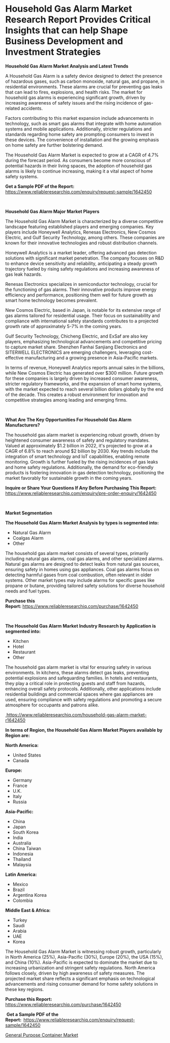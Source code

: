 <p><h1>Household Gas Alarm Market Research Report Provides Critical Insights that can help Shape Business Development and Investment Strategies</h1></p><p><strong>Household Gas Alarm Market Analysis and Latest Trends</strong></p>
<p><p>A Household Gas Alarm is a safety device designed to detect the presence of hazardous gases, such as carbon monoxide, natural gas, and propane, in residential environments. These alarms are crucial for preventing gas leaks that can lead to fires, explosions, and health risks. The market for household gas alarms is experiencing significant growth, driven by increasing awareness of safety issues and the rising incidence of gas-related accidents.</p><p>Factors contributing to this market expansion include advancements in technology, such as smart gas alarms that integrate with home automation systems and mobile applications. Additionally, stricter regulations and standards regarding home safety are prompting consumers to invest in these devices. The convenience of installation and the growing emphasis on home safety are further bolstering demand.</p><p>The Household Gas Alarm Market is expected to grow at a CAGR of 4.7% during the forecast period. As consumers become more conscious of potential hazards in their living spaces, the adoption of household gas alarms is likely to continue increasing, making it a vital aspect of home safety systems.</p></p>
<p><strong>Get a Sample PDF of the Report:&nbsp;</strong> <a href="https://www.reliableresearchiq.com/enquiry/request-sample/1642450?utm_campaign=2458&utm_medium=2&utm_source=Github&utm_content=ia&utm_term=11042025&utm_id=household-gas-alarm">https://www.reliableresearchiq.com/enquiry/request-sample/1642450</a></p>
<p>&nbsp;</p>
<p><strong>Household Gas Alarm Major Market Players</strong></p>
<p><p>The Household Gas Alarm Market is characterized by a diverse competitive landscape featuring established players and emerging companies. Key players include Honeywell Analytics, Renesas Electronics, New Cosmos Electric, and Gulf Security Technology, among others. These companies are known for their innovative technologies and robust distribution channels.</p><p>Honeywell Analytics is a market leader, offering advanced gas detection solutions with significant market penetration. The company focuses on R&D to enhance device sensitivity and reliability, anticipating a steady growth trajectory fueled by rising safety regulations and increasing awareness of gas leak hazards.</p><p>Renesas Electronics specializes in semiconductor technology, crucial for the functioning of gas alarms. Their innovative products improve energy efficiency and performance, positioning them well for future growth as smart home technology becomes prevalent.</p><p>New Cosmos Electric, based in Japan, is notable for its extensive range of gas alarms tailored for residential usage. Their focus on sustainability and compliance with international safety standards contributes to a projected growth rate of approximately 5-7% in the coming years.</p><p>Gulf Security Technology, Chicheng Electric, and ExSaf are also key players, emphasizing technological advancements and competitive pricing to capture market share. Shenzhen Fanhai Sanjiang Electronics and SITERWELL ELECTRONICS are emerging challengers, leveraging cost-effective manufacturing and a growing presence in Asia-Pacific markets.</p><p>In terms of revenue, Honeywell Analytics reports annual sales in the billions, while New Cosmos Electric has generated over $300 million. Future growth for these companies is largely driven by increased consumer awareness, stricter regulatory frameworks, and the expansion of smart home systems, with the market expected to reach several billion dollars globally by the end of the decade. This creates a robust environment for innovation and competitive strategies among leading and emerging firms.</p></p>
<p>&nbsp;</p>
<p><strong>What Are The Key Opportunities For Household Gas Alarm Manufacturers?</strong></p>
<p><p>The household gas alarm market is experiencing robust growth, driven by heightened consumer awareness of safety and regulatory mandates. Valued at approximately $1.2 billion in 2022, it's projected to grow at a CAGR of 6.8% to reach around $2 billion by 2030. Key trends include the integration of smart technology and IoT capabilities, enabling remote monitoring. Growth is further fueled by the rising incidences of gas leaks and home safety regulations. Additionally, the demand for eco-friendly products is fostering innovation in gas detection technology, positioning the market favorably for sustainable growth in the coming years.</p></p>
<p><strong>Inquire or Share Your Questions If Any Before Purchasing This Report:</strong> <a href="https://www.reliableresearchiq.com/enquiry/pre-order-enquiry/1642450?utm_campaign=2458&utm_medium=2&utm_source=Github&utm_content=ia&utm_term=11042025&utm_id=household-gas-alarm">https://www.reliableresearchiq.com/enquiry/pre-order-enquiry/1642450</a></p>
<p>&nbsp;</p>
<p><strong>Market Segmentation</strong></p>
<p><strong>The Household Gas Alarm Market Analysis by types is segmented into:</strong></p>
<p><ul><li>Natural Gas Alarm</li><li>Coalgas Alarm</li><li>Other</li></ul></p>
<p><p>The household gas alarm market consists of several types, primarily including natural gas alarms, coal gas alarms, and other specialized alarms. Natural gas alarms are designed to detect leaks from natural gas sources, ensuring safety in homes using gas appliances. Coal gas alarms focus on detecting harmful gases from coal combustion, often relevant in older systems. Other market types may include alarms for specific gases like propane or butane, providing tailored safety solutions for diverse household needs and fuel types.</p></p>
<p><strong>Purchase this Report:&nbsp;</strong><a href="https://www.reliableresearchiq.com/purchase/1642450?utm_campaign=2458&utm_medium=2&utm_source=Github&utm_content=ia&utm_term=11042025&utm_id=household-gas-alarm">https://www.reliableresearchiq.com/purchase/1642450</a></p>
<p>&nbsp;</p>
<p><strong>The Household Gas Alarm Market Industry Research by Application is segmented into:</strong></p>
<p><ul><li>Kitchen</li><li>Hotel</li><li>Restaurant</li><li>Other</li></ul></p>
<p><p>The household gas alarm market is vital for ensuring safety in various environments. In kitchens, these alarms detect gas leaks, preventing potential explosions and safeguarding families. In hotels and restaurants, they play a critical role in protecting guests and staff from hazards, enhancing overall safety protocols. Additionally, other applications include residential buildings and commercial spaces where gas appliances are used, ensuring compliance with safety regulations and promoting a secure atmosphere for occupants and patrons alike.</p></p>
<p><a href="https://www.reliableresearchiq.com/household-gas-alarm-market-r1642450?utm_campaign=2458&utm_medium=2&utm_source=Github&utm_content=ia&utm_term=11042025&utm_id=household-gas-alarm">&nbsp;https://www.reliableresearchiq.com/household-gas-alarm-market-r1642450</a></p>
<p><strong>In terms of Region, the Household Gas Alarm Market Players available by Region are:</strong></p>
<p>
    <p> <strong> North America: </strong>
        <ul>
            <li>United States</li>
            <li>Canada</li>
        </ul>
        </p> 
    <p> <strong> Europe: </strong>
        <ul>
            <li>Germany</li>
            <li>France</li>
            <li>U.K.</li>
            <li>Italy</li>
            <li>Russia</li>
        </ul>
        </p> 
    <p> <strong> Asia-Pacific: </strong>
        <ul>
            <li>China</li>
            <li>Japan</li>
            <li>South Korea</li>
            <li>India</li>
            <li>Australia</li>
            <li>China Taiwan</li>
            <li>Indonesia</li>
            <li>Thailand</li>
            <li>Malaysia</li>
        </ul>
        </p> 
    <p> <strong> Latin America: </strong>
        <ul>
            <li>Mexico</li>
            <li>Brazil</li>
            <li>Argentina Korea</li>
            <li>Colombia</li>
        </ul>
        </p> 
    <p> <strong> Middle East & Africa: </strong>
        <ul>
            <li>Turkey</li>
            <li>Saudi</li>
            <li>Arabia</li>
            <li>UAE</li>
            <li>Korea</li>
        </ul>
    </p>
    </p>
<p><p>The Household Gas Alarm Market is witnessing robust growth, particularly in North America (25%), Asia-Pacific (30%), Europe (20%), the USA (15%), and China (10%). Asia-Pacific is expected to dominate the market due to increasing urbanization and stringent safety regulations. North America follows closely, driven by high awareness of safety measures. The projected market share reflects a significant emphasis on technological advancements and rising consumer demand for home safety solutions in these key regions.</p></p>
<p><strong>Purchase this Report: </strong><a href="https://www.reliableresearchiq.com/purchase/1642450?utm_campaign=2458&utm_medium=2&utm_source=Github&utm_content=ia&utm_term=11042025&utm_id=household-gas-alarm">https://www.reliableresearchiq.com/purchase/1642450</a></p>
<p>&nbsp;<strong>Get a Sample PDF of the Report:&nbsp;&nbsp;</strong><a href="https://www.reliableresearchiq.com/enquiry/request-sample/1642450?utm_campaign=2458&utm_medium=2&utm_source=Github&utm_content=ia&utm_term=11042025&utm_id=household-gas-alarm">https://www.reliableresearchiq.com/enquiry/request-sample/1642450</a></p>
<p><strong></strong></p>
<p><p><a href="https://github.com/okornevonywx/Market-Research-Report-List-1/blob/main/general-purpose-container-market.md?utm_campaign=2458&utm_medium=2&utm_source=Github&utm_content=ia&utm_term=11042025&utm_id=household-gas-alarm">General Purpose Container Market</a></p></p>